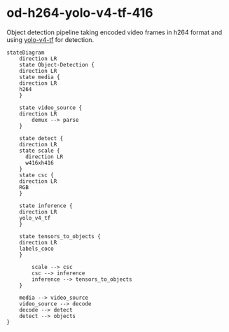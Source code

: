# od-h264-yolo-v4-tf-416

Object detection pipeline taking encoded video frames in h264 format and using [yolo-v4-tf]() for detection.

```mermaid
stateDiagram
    direction LR
    state Object-Detection {
    direction LR
    state media {
    direction LR
    h264
    }

    state video_source {
    direction LR
		demux --> parse
    }

    state detect {
    direction LR
    state scale {
      direction LR
      w416xh416
    }
    state csc {
    direction LR
    RGB
    }

    state inference {
    direction LR
    yolo_v4_tf
    }

    state tensors_to_objects {
    direction LR
    labels_coco
    }

		scale --> csc
		csc --> inference
		inference --> tensors_to_objects
    }

    media --> video_source
    video_source --> decode
    decode --> detect
    detect --> objects
}
```
